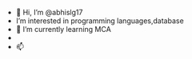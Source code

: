 - 👋 Hi, I’m @abhislg17
-  I’m interested in programming languages,database
- 🌱 I’m currently learning MCA 
- 
- 📫 

<!---
abhislg17/abhislg17 is a ✨ special ✨ repository because its `README.md` (this file) appears on your GitHub profile.
You can click the Preview link to take a look at your changes.
--->
